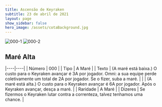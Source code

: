 ```yaml
---
title: Ascensão de Keyraken
subtitle: 23 de abril de 2021
layout: page
show_sidebar: false
hero_image: /assets/cotaBackground.jpg
---
```


![000-1](https://cards-keyforge.s3.eu-north-1.amazonaws.com/media/pt/rotk/000-1.png)
![000-2](https://cards-keyforge.s3.eu-north-1.amazonaws.com/media/pt/rotk/000-2.png)

## Maré Alta

|----|----|
| Número | 000 |
| Tipo | A Maré |
| Texto | (A maré está baixa.) O custo para o Keyraken avançar é 3A por jogador. Omni: a sua equipe perde coletivamente um total de 2A por jogador. Se o fizer, suba a maré. |
|       | (A maré está alta.) O custo para o Keyraken avançar é 6A por jogador. Após o Keyraken avançar, desça a maré. |
| Raridade | A Maré |
| Dizeres | Se fizermos o Keyraken lutar contra a correnteza, talvez tenhamos uma chance. |
